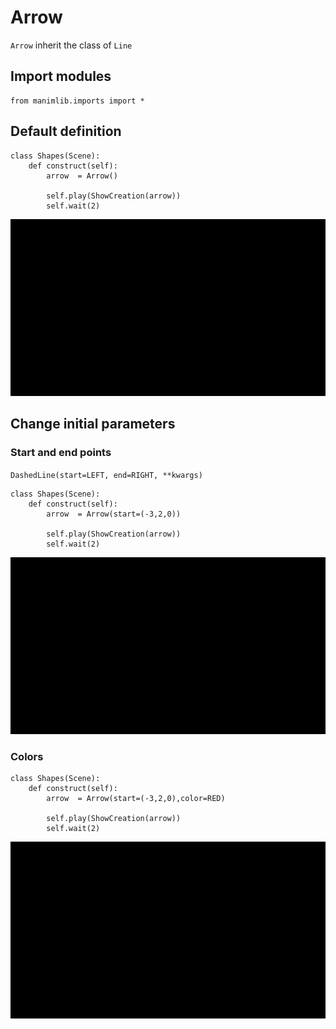 # Arrow
`Arrow` inherit the class of `Line`

## Import modules
```python3
from manimlib.imports import *
```

## Default definition
```python3
class Shapes(Scene):
    def construct(self):
        arrow  = Arrow()

        self.play(ShowCreation(arrow))
        self.wait(2)
```

<p align="center"><img src ="Arr1.gif" /></p>

## Change initial parameters
### Start and end points
`DashedLine(start=LEFT, end=RIGHT, **kwargs)`

```python3
class Shapes(Scene):
    def construct(self):
        arrow  = Arrow(start=(-3,2,0))

        self.play(ShowCreation(arrow))
        self.wait(2)
```

<p align="center"><img src ="Arr2.gif" /></p>

### Colors
```python3
class Shapes(Scene):
    def construct(self):
        arrow  = Arrow(start=(-3,2,0),color=RED)

        self.play(ShowCreation(arrow))
        self.wait(2)
```

<p align="center"><img src ="Arr3.gif" /></p>